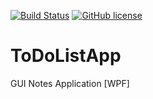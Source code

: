 [![Build Status](https://github.com/Maslinin/ToDoListApp/workflows/Build/badge.svg)](https://github.com/Maslinin/ToDoListApp/actions/workflows/build.yml) [![GitHub license](https://badgen.net/github/license/Maslinin/ToDoListApp)](https://github.com/Maslinin/ToDoListApp/blob/master/LICENSE)

# ToDoListApp
GUI Notes Application [WPF]
